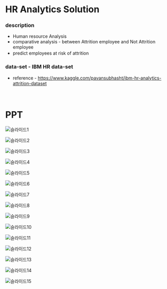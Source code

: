 # HR Analytics Solution
### description
- Human resource Analysis
- comparative analysis - between Attrition employee and Not Attrition employee
- predict employees at risk of attrition
　
 
### data-set - IBM HR data-set  
- reference - https://www.kaggle.com/pavansubhasht/ibm-hr-analytics-attrition-dataset 

　
 　
# PPT

![슬라이드1](https://user-images.githubusercontent.com/54028026/83845842-981eee00-a744-11ea-8368-45ed0e99577e.PNG)

![슬라이드2](https://user-images.githubusercontent.com/54028026/83845843-98b78480-a744-11ea-9e5b-74e2fed6e6b6.PNG)

![슬라이드3](https://user-images.githubusercontent.com/54028026/83845847-99501b00-a744-11ea-8335-0be044e82450.PNG)

![슬라이드4](https://user-images.githubusercontent.com/54028026/83845850-99501b00-a744-11ea-8aa0-59ebd62a57a4.PNG)

![슬라이드5](https://user-images.githubusercontent.com/54028026/83845851-99e8b180-a744-11ea-8fb5-c7f7c7dade99.PNG)

![슬라이드6](https://user-images.githubusercontent.com/54028026/83845852-99e8b180-a744-11ea-8e91-ec572e1b17ff.PNG)

![슬라이드7](https://user-images.githubusercontent.com/54028026/83845855-9a814800-a744-11ea-89e5-8aa539d9eb19.PNG)

![슬라이드8](https://user-images.githubusercontent.com/54028026/83845859-9a814800-a744-11ea-86c5-8288b91d5693.PNG)

![슬라이드9](https://user-images.githubusercontent.com/54028026/83845864-9b19de80-a744-11ea-835c-0e203c4fd93e.PNG)

![슬라이드10](https://user-images.githubusercontent.com/54028026/83845826-9523fd80-a744-11ea-9e7d-58527486651d.PNG)

![슬라이드11](https://user-images.githubusercontent.com/54028026/83845831-96552a80-a744-11ea-88c1-d2acdf8cd77a.PNG)

![슬라이드12](https://user-images.githubusercontent.com/54028026/83845833-96552a80-a744-11ea-9ec9-22e0f72ec268.PNG)

![슬라이드13](https://user-images.githubusercontent.com/54028026/83845835-96edc100-a744-11ea-8f24-d673768d28bc.PNG)

![슬라이드14](https://user-images.githubusercontent.com/54028026/83845838-97865780-a744-11ea-8579-2ba32dbc2898.PNG)

![슬라이드15](https://user-images.githubusercontent.com/54028026/83845839-981eee00-a744-11ea-83d6-60fb53386161.PNG)
